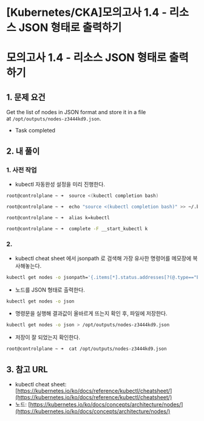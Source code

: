 # [Kubernetes/CKA]모의고사 1.4 - 리소스 JSON 형태로 출력하기

# 모의고사 1.4 - 리소스 JSON 형태로 출력하기

## 1. 문제 요건

Get the list of nodes in JSON format and store it in a file at `/opt/outputs/nodes-z3444kd9.json`.

- Task completed

## 2. 내 풀이

### 1. 사전 작업

- kubectl 자동완성 설정을 미리 진행한다.

```bash
root@controlplane ~ ➜  source <(kubectl completion bash)

root@controlplane ~ ➜  echo "source <(kubectl completion bash)" >> ~/.bashrc 

root@controlplane ~ ➜  alias k=kubectl

root@controlplane ~ ➜  complete -F __start_kubectl k
```

### 2.

- kubectl cheat sheet 에서 jsonpath 로 검색해 가장 유사한 명령어를 메모장에 복사해놓는다.

```bash
kubectl get nodes -o jsonpath='{.items[*].status.addresses[?(@.type=="ExternalIP")].address}'
```

- 노드를 JSON 형태로 출력한다.

```bash
kubectl get nodes -o json
```

- 명령문을 실행해 결과값이 올바르게 뜨는지 확인 후, 파일에 저장한다.

```bash
kubectl get nodes -o json > /opt/outputs/nodes-z3444kd9.json
```

- 저장이 잘 되었는지 확인한다.

```bash
root@controlplane ~ ➜  cat /opt/outputs/nodes-z3444kd9.json
```

## 3. 참고 URL

- kubectl cheat sheet: [https://kubernetes.io/ko/docs/reference/kubectl/cheatsheet/](https://kubernetes.io/ko/docs/reference/kubectl/cheatsheet/)
- 노드: [https://kubernetes.io/ko/docs/concepts/architecture/nodes/](https://kubernetes.io/ko/docs/concepts/architecture/nodes/)